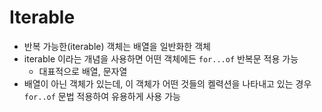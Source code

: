 # Iterable

- 반복 가능한(iterable) 객체는 배열을 일반화한 객체
- iterable 이라는 개념을 사용하면 어떤 객체에든 `for...of`  반복문 적용 가능
  - 대표적으로 배열, 문자열
- 배열이 아닌 객체가 있는데, 이 객체가 어떤 것들의 켈력션을 나타내고 있는 경우 `for..of` 문법 적용하여 유용하게 사용 가능